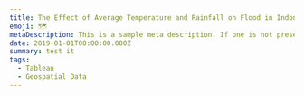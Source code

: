 ```yaml
---
title: The Effect of Average Temperature and Rainfall on Flood in Indonesia
emoji: 🗺️
metaDescription: This is a sample meta description. If one is not present in your page/project's front matter, the default metadata.desciption will be used instead.
date: 2019-01-01T00:00:00.000Z
summary: test it
tags:
  - Tableau
  - Geospatial Data
---
```

